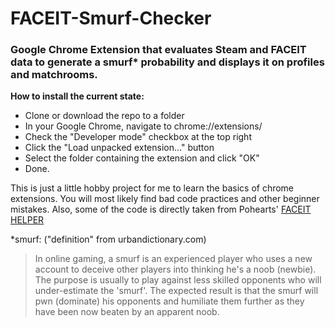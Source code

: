 # FACEIT-Smurf-Checker
### Google Chrome Extension that evaluates Steam and FACEIT data to generate a smurf* probability and displays it on profiles and matchrooms.

**How to install the current state:**
 - Clone or download the repo to a folder
 - In your Google Chrome, navigate to chrome://extensions/
 - Check the "Developer mode" checkbox at the top right
 - Click the "Load unpacked extension..." button
 - Select the folder containing the extension and click "OK"
 - Done.


This is just a little hobby project for me to learn the basics of chrome extensions. You will most likely find bad code practices and other beginner mistakes. Also, some of the code is directly taken from Pohearts' [FACEIT HELPER](https://github.com/Poheart/FACEIT-HELPER)


*smurf: ("definition" from urbandictionary.com)
> In online gaming, a smurf is an experienced player who uses a new account to deceive other players into thinking he's a noob (newbie). The purpose is usually to play against less skilled opponents who will under-estimate the 'smurf'. The expected result is that the smurf will pwn (dominate) his opponents and humiliate them further as they have been now beaten by an apparent noob. 
